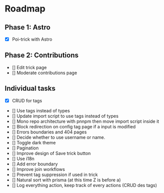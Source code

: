 # Roadmap

## Phase 1: Astro

- [x] Poi-trick with Astro

## Phase 2: Contributions

- [] Edit trick page
- [] Moderate contributions page

## Individual tasks
- [x] CRUD for tags
- [] Use tags instead of types
- [] Update import script to use tags instead of types
- [] Mono repo architecture with pnnpm then move import script inside it 
- [] Block redirection on config tag page if a input is modified
- [] Errors boundaries and 404 pages
- [] Decide whether to use username or name.
- [] Toggle dark theme
- [] Pagination
- [] Improve design of Save trick button
- [] Use i18n
- [] Add error boundary
- [] Improve join workflows
- [] Prevent tag suppression if used in trick
- [] Natural sort with prisma (at this time Z is before a)
- [] Log everything action, keep track of every actions (CRUD des tags)